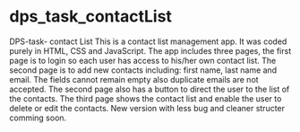 # dps_task_contactList
DPS-task- contact List
This is a contact list management app. It was coded purely in HTML, CSS and JavaScript.
The app includes three pages, the first page is to login so each user has access to his/her own contact list. 
The second page is to add new contacts including: first name, last name and email. The fields cannot remain empty also duplicate emails are not accepted. 
The second page also has a button to direct the user to the list of the contacts.
The third page shows the contact list and enable the user to delete or edit the contacts. 
New version with less bug and cleaner structer comming soon. 

